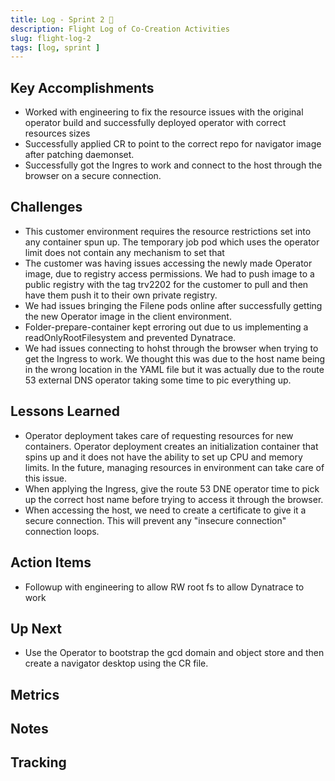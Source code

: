 ```yaml
---
title: Log - Sprint 2 🛫
description: Flight Log of Co-Creation Activities
slug: flight-log-2
tags: [log, sprint ]
---
```


## Key Accomplishments
- Worked with engineering to fix the resource issues with the original operator build and successfully deployed operator with correct resources sizes
- Successfully applied CR to point to the correct repo for navigator image after patching daemonset.
- Successfully got the Ingres to work and connect to the host through the browser on a secure connection.

## Challenges
- This customer environment requires the resource restrictions set into any container spun up. The temporary job pod which uses the operator limit does not contain any mechanism to set that
- The customer was having issues accessing the newly made Operator image, due to registry access permissions. We had to push image to a public registry with the tag trv2202 for the customer to pull and then have them push it to their own private registry.
- We had issues bringing the Filene pods online after successfully getting the new Operator image in the client environment.
- Folder-prepare-container kept erroring out due to us implementing a readOnlyRootFilesystem and prevented Dynatrace.
- We had issues connecting to hohst through the browser when trying to get the Ingress to work.  We thought this was due to the host name being in the wrong location in the YAML file but it was actually due to the route 53 external DNS operator taking some time to pic everything up.

## Lessons Learned
- Operator deployment takes care of requesting resources for new containers. Operator deployment creates an initialization container that spins up and it does not have the ability to set up CPU and memory limits. In the future, managing resources in environment can take care of this issue.
- When applying the Ingress, give the route 53 DNE operator time to pick up the correct host name before trying to access it through the browser.
- When accessing the host, we need to create a certificate to give it a secure connection.  This will prevent any "insecure connection" connection loops. 

## Action Items
- Followup with engineering to allow RW root fs to allow Dynatrace to work

## Up Next
- Use the Operator to bootstrap the gcd domain and object store and then create a navigator desktop using the CR file.

## Metrics

## Notes

## Tracking






